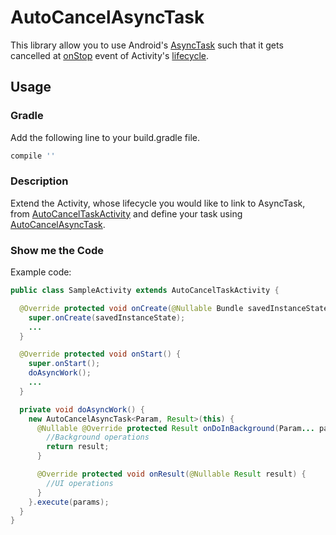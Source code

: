 # AutoCancelAsyncTask
This library allow you to use Android's [AsyncTask](http://developer.android.com/reference/android/os/AsyncTask.html) such
that it gets cancelled at [onStop](http://developer.android.com/reference/android/app/Activity.html#onStop()) event of
Activity's [lifecycle](http://developer.android.com/guide/components/activities.html#Lifecycle).

## Usage
### Gradle
Add the following line to your build.gradle file.
```groovy
compile ''
```

### Description
Extend the Activity, whose lifecycle you would like to link to AsyncTask, from
[AutoCancelTaskActivity](https://github.com/AlokBansal8/AutoCancelAsyncTask/blob/master/lib/src/main/java/com/github/alokbansal8/autocancelasynctask/AutoCancelTaskActivity.java)
and define your task using [AutoCancelAsyncTask](https://github.com/AlokBansal8/AutoCancelAsyncTask/blob/master/lib/src/main/java/com/github/alokbansal8/autocancelasynctask/AutoCancelAsyncTask.java).

### Show me the Code
Example code:
``` java
public class SampleActivity extends AutoCancelTaskActivity {

  @Override protected void onCreate(@Nullable Bundle savedInstanceState) {
    super.onCreate(savedInstanceState);
    ...
  }

  @Override protected void onStart() {
    super.onStart();
    doAsyncWork();
    ...
  }

  private void doAsyncWork() {
    new AutoCancelAsyncTask<Param, Result>(this) {
      @Nullable @Override protected Result onDoInBackground(Param... params) {
        //Background operations
        return result;
      }

      @Override protected void onResult(@Nullable Result result) {
        //UI operations
      }
    }.execute(params);
  }
}
```

